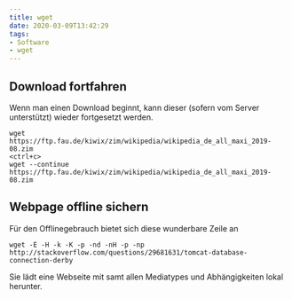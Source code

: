```yaml
---
title: wget
date: 2020-03-09T13:42:29
tags:
- Software
- wget
---
```


## Download fortfahren

Wenn man einen Download beginnt, kann dieser (sofern vom Server unterstützt)
wieder fortgesetzt werden.

<!--more-->

```
wget https://ftp.fau.de/kiwix/zim/wikipedia/wikipedia_de_all_maxi_2019-08.zim
<ctrl+c>
wget --continue https://ftp.fau.de/kiwix/zim/wikipedia/wikipedia_de_all_maxi_2019-08.zim
```

## Webpage offline sichern

Für den Offlinegebrauch bietet sich diese wunderbare Zeile an

```
wget -E -H -k -K -p -nd -nH -p -np http://stackoverflow.com/questions/29681631/tomcat-database-connection-derby
```

Sie lädt eine Webseite mit samt allen Mediatypes und Abhängigkeiten lokal
herunter.

